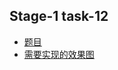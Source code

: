 ## Stage-1 task-12

 * [题目](http://ife.baidu.com/task/detail?taskId=12)
 * [需要实现的效果图](task_1_12_1.jpg)

